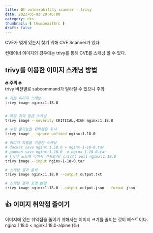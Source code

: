 ```yaml
---
title: 🔒⛓ vulnerability scanner - trivy
date: 2023-05-03 20:46:00
category: cks
thumbnail: { thumbnailSrc }
draft: false
---
```


CVE가 몇개 있는지 찾기 위해 CVE Scanner가 있다.

컨테이너 이미지의 경우에는 trivy를 통해 CVE를 스캐닝 할 수 있다.


## trivy를 이용한 이미지 스캐닝 방법

**🔥 주의 🔥**  
trivy 버전별로 subcommand가 달라질 수 있으니 주의

```sh
# 기본 이미지 스캐닝
trivy image nginx:1.18.0


# 특정 취약 등급 스캐닝
trivy image --severity CRITICAL,HIGH nginx:1.18.0

# 수정 불가능한 취약점은 무시
trivy image --ignore-unfixed nginx:1.18.0

# 이미지 파일을 이용한 스캐닝
# docker save nginx:1.18.0 > nginx-1-18-0.tar
# podman save nginx:1.18.0 -o nginx-1-18-0.tar
# [기타 노드에 이미지 가져오기] crictl pull nginx:1.18.0
trivy image --input nginx-1-18-0.tar

# 스캐닝 결과 출력
trivy image nginx:1.18.0 --output output.txt

# 스캐닝 결과 포멧 변경
trivy image nginx:1.18.0 --output output.json --format json
```

## 👍 이미지 취약점 줄이기 
이미지에 있는 취약점을 줄이기 위해서는 이미지 크기를 줄이는 것이 베스트이다.
nginx:1.18.0 < nginx.1.18.0-alpine (👍)
